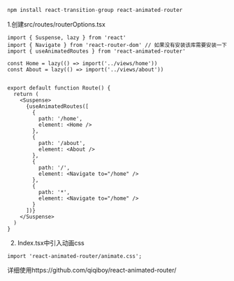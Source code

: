 ```js
npm install react-transition-group react-animated-router
```

1.创建src/routes/routerOptions.tsx

```tsx
import { Suspense, lazy } from 'react'
import { Navigate } from 'react-router-dom' // 如果没有安装该库需要安装一下
import { useAnimatedRoutes } from 'react-animated-router'

const Home = lazy(() => import('../views/home'))
const About = lazy(() => import('../views/about'))


export default function Route() {
  return (
    <Suspense>
      {useAnimatedRoutes([
        {
          path: '/home',
          element: <Home />
        },
        {
          path: '/about',
          element: <About />
        },
        {
          path: '/',
          element: <Navigate to="/home" />
        },
        {
          path: '*',
          element: <Navigate to="/home" />
        }
      ])}
    </Suspense>
  )
}

```

2. Index.tsx中引入动画css

```tsx
import 'react-animated-router/animate.css';
```



详细使用https://github.com/qiqiboy/react-animated-router/